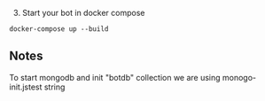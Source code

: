 3. Start your bot in docker compose
```
docker-compose up --build
```

## Notes

To start mongodb and init "botdb" collection we are using monogo-init.jstest string
